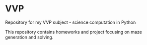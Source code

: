 # VVP
Repository for my VVP subject - science computation in Python

This repository contains homeworks and project focusing on maze generation and solving.
